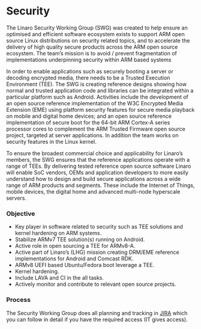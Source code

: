 # Security

The Linaro Security Working Group (SWG) was created to help ensure an optimised and efficient software ecosystem exists to support ARM open source Linux distributions on security related topics, and to accelerate the delivery of high quality secure products across the ARM open source ecosystem. The team’s mission is to avoid / prevent fragmentation of implementations underpinning security within ARM based systems

In order to enable applications such as securely booting a server or decoding encrypted media, there needs to be a Trusted Execution Environment (TEE). The SWG is creating reference designs showing how normal and trusted application code and libraries can be integrated within a particular platform such as Android. Activities include the development of an open source reference implementation of the W3C Encrypted Media Extension (EME) using platform security features for secure media playback on mobile and digital home devices; and an open source reference implementation of secure boot for the 64-bit ARM Cortex-A series processor cores to complement the ARM Trusted Firmware open source project, targeted at server applications. In addition the team works on security features in the Linux kernel.

To ensure the broadest commercial choice and applicability for Linaro’s members, the SWG ensures that the reference applications operate with a range of TEEs.  By delivering tested reference open source software Linaro will enable SoC vendors, OEMs and application developers to more easily understand how to design and build secure applications across a wide range of ARM products and segments. These include the Internet of Things, mobile devices, the digital home and advanced multi-node hyperscale servers.

### Objective

- Key player in software related to security such as TEE solutions and kernel hardening on ARM systems.
- Stabilize ARMv7 TEE solution(s) running on Android.
- Active role in open sourcing a TEE for ARMv8-A.
- Active part of Linaro’s (LHG) mission creating DRM/EME reference implementations for Android and Comcast RDK.
- ARMv8 UEFI based Ubuntu/Fedora boot leverage a TEE.
- Kernel hardening.
- Include LAVA and CI in the all tasks.
- Actively monitor and contribute to relevant open source projects.

### Process

The Security Working Group does all planning and tracking in [JIRA](https://cards.linaro.org/secure/StructureBoard.jspa?s=138) which you can follow in detail if you have the required access (IT gives access).